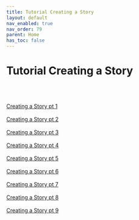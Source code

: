 ```yaml
---
title: Tutorial Creating a Story
layout: default
nav_enabled: true
nav_order: 79
parent: Home
has_toc: false
---
```

# Tutorial Creating a Story
<br/>
<br/>

[Creating a Story pt 1](Creating_a_Story_pt_1.html) <br/><br/>
[Creating a Story pt 2](Creating_a_Story_pt_2.html) <br/><br/>
[Creating a Story pt 3](Creating_a_Story_pt_3.html) <br/><br/>
[Creating a Story pt 4](Creating_a_Story_pt_4.html) <br/><br/>
[Creating a Story pt 5](Creating_a_Story_pt_5.html) <br/><br/>
[Creating a Story pt 6](Creating_a_Story_pt_6.html) <br/><br/>
[Creating a Story pt 7](Creating_a_Story_pt_7.html) <br/><br/>
[Creating a Story pt 8](Creating_a_Story_pt_8.html) <br/><br/>
[Creating a Story pt 9](Creating_a_Story_pt_9.html) <br/><br/>
